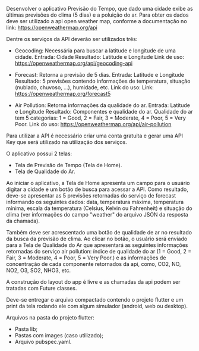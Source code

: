 Desenvolver o aplicativo Previsão do Tempo, que dado uma cidade exibe as últimas previsões do clima (5 dias) e a poluição do ar. Para obter os dados deve ser utilizado a api open weather map, conforme a documentação no link: https://openweathermap.org/api

Dentre os serviços da API deverão ser utilizados três:
- Geocoding: Necessária para buscar a latitude e longitude de uma cidade.
     Entrada: Cidade
     Resultado: Latitude e Longitude
     Link de uso: https://openweathermap.org/api/geocoding-api

- Forecast: Retorna a previsão de 5 dias.
    Entrada: Latitude e Longitude
    Resultado: 5 previsões contendo informações de temperatura, situação (nublado, chuvoso, ...), humidade, etc.
    Link do uso: Link: https://openweathermap.org/forecast5

- Air Pollution: Retorna informações da qualidade do ar.
    Entrada: Latitude e Longitude    Resultado: Componentes e qualidade do ar. Qualidade do ar tem 5 categorias: 1 = Good, 2 = Fair, 3 = Moderate, 4 = Poor, 5 = Very Poor.
    Link do uso: https://openweathermap.org/api/air-pollution

Para utilizar a API é necessário criar uma conta gratuita e gerar uma API Key que será utilizado na utilização dos serviços.

O aplicativo possui 2 telas:
- Tela de Previsão de Tempo (Tela de Home).
- Tela de Qualidade do Ar.

Ao iniciar o aplicativo, a Tela de Home apresenta um campo para o usuário digitar a cidade e um botão de busca para acessar a API. Como resultado, deve-se apresentar as 5 previsões retornadas do serviço de forecast informando os seguintes dados: data, temperatura máxima, temperatura mínima, escala da temperatura (Celsius, Kelvin ou Fahrenheit) e situação do clima (ver informações do campo "weather" do arquivo JSON da resposta da chamada). 

Também deve ser acrescentado uma botão de qualidade de ar no resultado da busca da previsão de clima. Ao clicar no botão, o usuário será enviado para a Tela de Qualidade do Ar que apresentará as seguintes informações retornadas do serviço air pollution: índice de qualidade do ar (1 = Good, 2 = Fair, 3 = Moderate, 4 = Poor, 5 = Very Poor.) e as informações de concentração de cada componente retornados da api, como, CO2, NO, NO2, O3, SO2, NHO3, etc.

A construção do layout do app é livre e as chamadas da api podem ser tratadas com Future classes.

Deve-se entregar o arquivo compactado contendo o projeto flutter e um print da tela rodando ele com algum simulador (android, web ou desktop).

Arquivos na pasta do projeto flutter:
- Pasta lib;
- Pastas com images (caso utilizado);
- Arquivo pubspec.yaml.